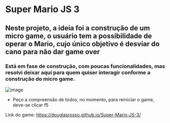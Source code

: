# Super Mario JS 3

## Neste projeto, a ideia foi a construção de um micro game, o usuário tem a possibilidade de operar o Mario, cujo único objetivo é desviar do cano para não dar game over

### Está em fase de construção, com poucas funcionalidades, mas resolvi deixar aqui para quem quiser interagir conforme a construção do micro game.

![image](https://user-images.githubusercontent.com/107089633/236660292-27ec0c4d-803b-4490-9be0-c425207e54d1.png)

* Peço a compreensão de todos, no momento, para reiniciar o game, deve-se clicar f5

Link do game: https://douglasrosso.github.io/Super-Mario-JS-3/
